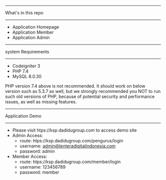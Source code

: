 ************************
   What's in this repo
************************

-  Application Homepage
-  Application Member
-  Application Admin

************************
system Requirements
************************

-  Codeigniter 3
-  PHP 7.4
-  MySQL 8.0.30

PHP version 7.4 above is not recommended.
It should work on below version such as 5.3.7 as well, but we strongly recommended you NOT to run
such old versions of PHP, because of potential security and performance
issues, as well as missing features.

*******************
 Application Demo
*******************

- Please visit htps://ksp.dadidugroup.com to access demo site
- Admin Access:
    - route: htps://ksp.dadidugroup.com/pengurus/login
    - username: admin@lenteradigitalindonesia.com
    - password: admin
- Member Access:
    - route: htps://ksp.dadidugroup.com/member/login
    - username: 123456789
    - password: member